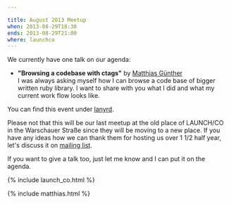 ```yaml
---

title: August 2013 Meetup
when: 2013-08-29T18:30
ends: 2013-08-29T21:00
where: launchco
---
```


We currently have one talk on our agenda:


<ul>
  <li>
    <strong>"Browsing a codebase with ctags"</strong> by <a href="https://twitter.com/wikimatze">Matthias Günther</a>
    <br>
    I was always asking myself how I can browse a code base of bigger written ruby library. I want to share with you
    what I did and what my current work flow looks like.
  </li>
</ul>


You can find this event under [lanyrd](http://lanyrd.com/cqtfq).


Please not that this will be our last meetup at the old place of LAUNCH/CO in the Warschauer Straße since they will be
moving to a new place. If you have any ideas how we can thank them for hosting us over 1 1/2 half year, let's discuss it
on [mailing list](https://groups.google.com/group/vimberlin/).


If you want to give a talk too, just let me know and I can put it on the agenda.

{% include launch_co.html %}

{% include matthias.html %}

